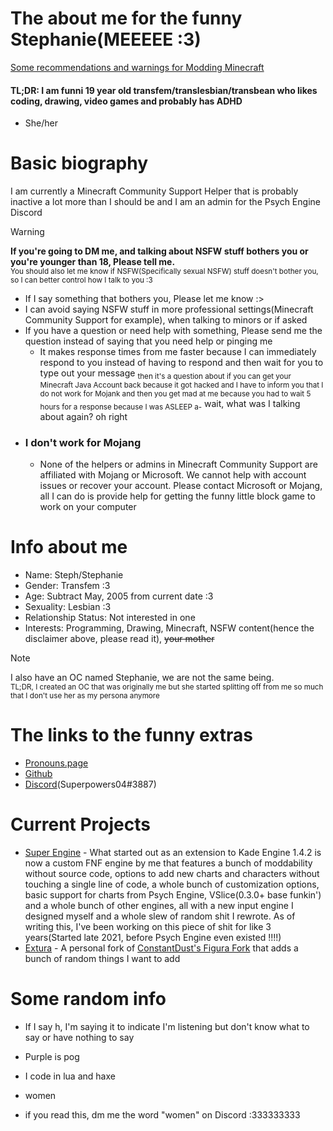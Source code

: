 # The about me for the funny Stephanie(MEEEEE  :3)
[Some recommendations and warnings for Modding Minecraft](https://github.com/superpowers04/superpowers04/blob/main/Super's%20Fabric%20Mod%20Recommendations.md)<br>
#### TL;DR: I am funni 19 year old transfem/translesbian/transbean who likes coding, drawing, video games and probably has ADHD
 * She/her
# Basic biography
I am currently a Minecraft Community Support Helper that is probably inactive a lot more than I should be and I am an admin for the Psych Engine Discord

> [!WARNING]
**If you're going to DM me, and talking about NSFW stuff bothers you or you're younger than 18, Please tell me.** <br>
<sup>You should also let me know if NSFW(Specifically sexual NSFW) stuff doesn't bother you, so I can better control how I talk to you :3</sup>
* If I say something that bothers you, Please let me know :>
* I can avoid saying NSFW stuff in more professional settings(Minecraft Community Support for example), when talking to minors or if asked
* If you have a question or need help with something, Please send me the question instead of saying that you need help or pinging me
  - It makes response times from me faster because I can immediately respond to you instead of having to respond and then wait for you to type out your message 
  <sub>then it's a question about if you can get your Minecraft Java Account back because it got hacked and I have to inform you that I do not work for Mojank and then you get mad at me because you had to wait 5 hours for a response because I was ASLEEP a-</sub> wait, what was I talking about again? oh right
* ### I don't work for Mojang
  * None of the helpers or admins in Minecraft Community Support are affiliated with Mojang or Microsoft. We cannot help with account issues or recover your account. Please contact Microsoft or Mojang, all I can do is provide help for getting the funny little block game to work on your computer

# Info about me
* Name: Steph/Stephanie
* Gender: Transfem :3
* Age: Subtract May, 2005 from current date :3
* Sexuality: Lesbian :3
* Relationship Status: Not interested in one
* Interests: Programming, Drawing, Minecraft, NSFW content(hence the disclaimer above, please read it), ~~your mother~~
 > [!NOTE]
 > I also have an OC named Stephanie, we are not the same being.<br><sub>TL;DR, I created an OC that was originally me but she started splitting off from me so much that I don't use her as my persona anymore</sub>

# The links to the funny extras
- [Pronouns.page](https://en.pronouns.page/@superpowers04)
- [Github](https://github.com/superpowers04)
- [Discord](https://discordapp.com/users/267737465152864256)(Superpowers04#3887)
# Current Projects
* [Super Engine](https://github.com/superpowers04/Super-Engine) - What started out as an extension to Kade Engine 1.4.2 is now a custom FNF engine by me that features a bunch of moddability without source code, options to add new charts and characters without touching a single line of code, a whole bunch of customization options, basic support for charts from Psych Engine, VSlice(0.3.0+ base funkin') and a whole bunch of other engines, all with a new input engine I designed myself and a whole slew of random shit I rewrote. As of writing this, I've been working on this piece of shit for like 3 years(Started late 2021, before Psych Engine even existed !!!!) 
* [Extura](https://github.com/superpowers04/Extura) - A personal fork of [ConstantDust's Figura Fork](https://github.com/ConstantDust/Figura) that adds a bunch of random things I want to add

# Some random info
- If I say h, I'm saying it to indicate I'm listening but don't know what to say or have nothing to say

- Purple is pog
- I code in lua and haxe
- women
- if you read this, dm me the word "women" on Discord :333333333
